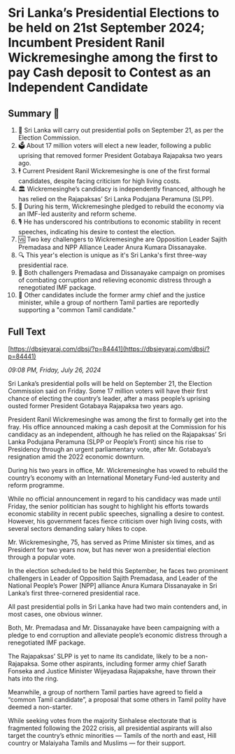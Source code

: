 # Sri Lanka’s Presidential Elections to be held on 21st September 2024; Incumbent President Ranil Wickremesinghe among the first to pay Cash deposit to Contest as an Independent  Candidate

## Summary 🤖

1. 📅 Sri Lanka will carry out presidential polls on September 21, as per the Election Commission.
2. 🗳️ About 17 million voters will elect a new leader, following a public uprising that removed former President Gotabaya Rajapaksa two years ago.
3. 🕴️ Current President Ranil Wickremesinghe is one of the first formal candidates, despite facing criticism for high living costs.
4. 🏛️ Wickremesinghe’s candidacy is independently financed, although he has relied on the Rajapaksas’ Sri Lanka Podujana Peramuna (SLPP).
5. 🏢 During his term, Wickremesinghe pledged to rebuild the economy via an IMF-led austerity and reform scheme.
6. 🎙️ He has underscored his contributions to economic stability in recent speeches, indicating his desire to contest the election.
7. 🆚 Two key challengers to Wickremesinghe are Opposition Leader Sajith Premadasa and NPP Alliance Leader Anura Kumara Dissanayake.
8. 🔍 This year's election is unique as it's Sri Lanka's first three-way presidential race.
9. 🚫 Both challengers Premadasa and Dissanayake campaign on promises of combating corruption and relieving economic distress through a renegotiated IMF package.
10. 💼 Other candidates include the former army chief and the justice minister, while a group of northern Tamil parties are reportedly supporting a "common Tamil candidate."

## Full Text

[https://dbsjeyaraj.com/dbsj/?p=84441](https://dbsjeyaraj.com/dbsj/?p=84441)

*09:08 PM, Friday, July 26, 2024*

Sri Lanka’s presidential polls will be held on September 21, the Election Commission said on Friday.  Some 17 million voters will have their first chance of electing the country’s leader, after a mass people’s uprising ousted former President Gotabaya Rajapaksa two years ago.

President Ranil Wickremesinghe was among the first to formally get into the fray. His office announced making a cash deposit at the Commission for his candidacy as an independent, although he has relied on the Rajapaksas’ Sri Lanka Podujana Peramuna (SLPP or People’s Front) since his rise to Presidency through an urgent parliamentary vote, after Mr. Gotabaya’s resignation amid the 2022 economic downturn.

During his two years in office, Mr. Wickremesinghe has vowed to rebuild the country’s economy with an International Monetary Fund-led austerity and reform programme.

While no official announcement in regard to his candidacy was made until Friday, the senior politician has sought to highlight his efforts towards economic stability in recent public speeches, signalling a desire to contest. However, his government faces fierce criticism over high living costs, with several sectors demanding salary hikes to cope.

Mr. Wickremesinghe, 75, has served as Prime Minister six times, and as President for two years now, but has never won a presidential election through a popular vote.

In the election scheduled to be held this September, he faces two prominent challengers in Leader of Opposition Sajith Premadasa, and Leader of the National People’s Power [NPP] alliance Anura Kumara Dissanayake in Sri Lanka’s first three-cornered presidential race.

All past presidential polls in Sri Lanka have had two main contenders and, in most cases, one obvious winner.

Both, Mr. Premadasa and Mr. Dissanayake have been campaigning with a pledge to end corruption and alleviate people’s economic distress through a renegotiated IMF package.

The Rajapaksas’ SLPP is yet to name its candidate, likely to be a non-Rajapaksa. Some other aspirants, including former army chief Sarath Fonseka and Justice Minister Wijeyadasa Rajapakshe, have thrown their hats into the ring.

Meanwhile, a group of northern Tamil parties have agreed to field a “common Tamil candidate”, a proposal that some others in Tamil polity have deemed a non-starter.

While seeking votes from the majority Sinhalese electorate that is fragmented following the 2022 crisis, all presidential aspirants will also target the country’s ethnic minorities  — Tamils of the north and east, Hill country or Malaiyaha Tamils and Muslims — for their support.


